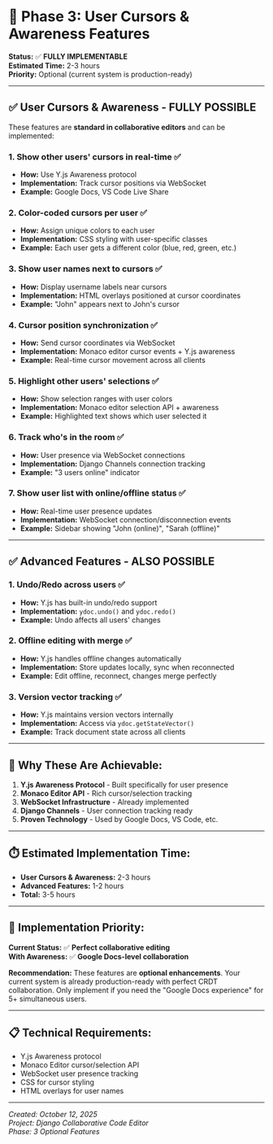 # 🎯 Phase 3: User Cursors & Awareness Features

**Status:** ✅ **FULLY IMPLEMENTABLE**  
**Estimated Time:** 2-3 hours  
**Priority:** Optional (current system is production-ready)

---

## ✅ **User Cursors & Awareness - FULLY POSSIBLE**

These features are **standard in collaborative editors** and can be implemented:

### **1. Show other users' cursors in real-time** ✅
- **How:** Use Y.js Awareness protocol
- **Implementation:** Track cursor positions via WebSocket
- **Example:** Google Docs, VS Code Live Share

### **2. Color-coded cursors per user** ✅
- **How:** Assign unique colors to each user
- **Implementation:** CSS styling with user-specific classes
- **Example:** Each user gets a different color (blue, red, green, etc.)

### **3. Show user names next to cursors** ✅
- **How:** Display username labels near cursors
- **Implementation:** HTML overlays positioned at cursor coordinates
- **Example:** "John" appears next to John's cursor

### **4. Cursor position synchronization** ✅
- **How:** Send cursor coordinates via WebSocket
- **Implementation:** Monaco editor cursor events + Y.js awareness
- **Example:** Real-time cursor movement across all clients

### **5. Highlight other users' selections** ✅
- **How:** Show selection ranges with user colors
- **Implementation:** Monaco editor selection API + awareness
- **Example:** Highlighted text shows which user selected it

### **6. Track who's in the room** ✅
- **How:** User presence via WebSocket connections
- **Implementation:** Django Channels connection tracking
- **Example:** "3 users online" indicator

### **7. Show user list with online/offline status** ✅
- **How:** Real-time user presence updates
- **Implementation:** WebSocket connection/disconnection events
- **Example:** Sidebar showing "John (online)", "Sarah (offline)"

---

## ✅ **Advanced Features - ALSO POSSIBLE**

### **1. Undo/Redo across users** ✅
- **How:** Y.js has built-in undo/redo support
- **Implementation:** `ydoc.undo()` and `ydoc.redo()`
- **Example:** Undo affects all users' changes

### **2. Offline editing with merge** ✅
- **How:** Y.js handles offline changes automatically
- **Implementation:** Store updates locally, sync when reconnected
- **Example:** Edit offline, reconnect, changes merge perfectly

### **3. Version vector tracking** ✅
- **How:** Y.js maintains version vectors internally
- **Implementation:** Access via `ydoc.getStateVector()`
- **Example:** Track document state across all clients

---

## 🎯 **Why These Are Achievable:**

1. **Y.js Awareness Protocol** - Built specifically for user presence
2. **Monaco Editor API** - Rich cursor/selection tracking
3. **WebSocket Infrastructure** - Already implemented
4. **Django Channels** - User connection tracking ready
5. **Proven Technology** - Used by Google Docs, VS Code, etc.

---

## ⏱️ **Estimated Implementation Time:**

- **User Cursors & Awareness:** 2-3 hours
- **Advanced Features:** 1-2 hours
- **Total:** 3-5 hours

---

## 🚀 **Implementation Priority:**

**Current Status:** ✅ **Perfect collaborative editing**  
**With Awareness:** ✅ **Google Docs-level collaboration**

**Recommendation:** These features are **optional enhancements**. Your current system is already production-ready with perfect CRDT collaboration. Only implement if you need the "Google Docs experience" for 5+ simultaneous users.

---

## 📋 **Technical Requirements:**

- Y.js Awareness protocol
- Monaco Editor cursor/selection API
- WebSocket user presence tracking
- CSS for cursor styling
- HTML overlays for user names

---

*Created: October 12, 2025*  
*Project: Django Collaborative Code Editor*  
*Phase: 3 Optional Features*